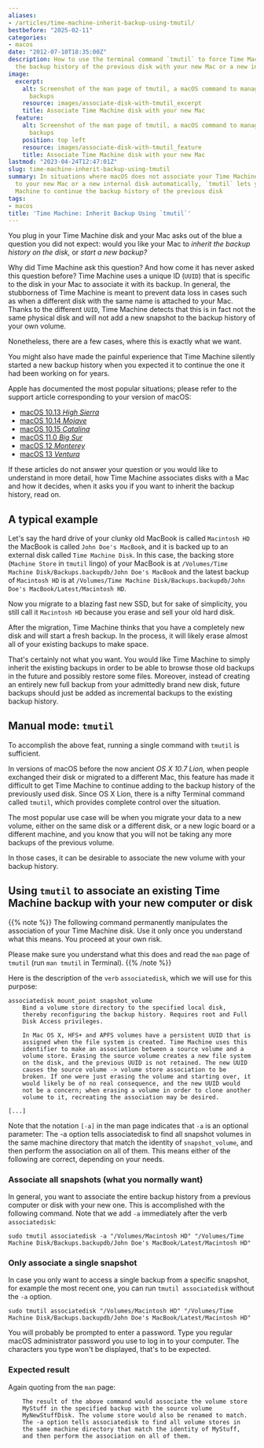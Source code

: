 ```yaml
---
aliases:
- /articles/time-machine-inherit-backup-using-tmutil/
bestbefore: "2025-02-11"
categories:
- macos
date: "2012-07-10T18:35:00Z"
description: How to use the terminal command `tmutil` to force Time Machine to continue
  the backup history of the previous disk with your new Mac or a new internal disk
image:
  excerpt:
    alt: Screenshot of the man page of tmutil, a macOS command to manage Time Machine
      backups
    resource: images/associate-disk-with-tmutil_excerpt
    title: Associate Time Machine disk with your new Mac
  feature:
    alt: Screenshot of the man page of tmutil, a macOS command to manage Time Machine
      backups
    position: top left
    resource: images/associate-disk-with-tmutil_feature
    title: Associate Time Machine disk with your new Mac
lastmod: "2023-04-24T12:47:01Z"
slug: time-machine-inherit-backup-using-tmutil
summary: In situations where macOS does not associate your Time Machine backup disk
  to your new Mac or a new internal disk automatically, `tmutil` lets you force Time
  Machine to continue the backup history of the previous disk
tags:
- macos
title: 'Time Machine: Inherit Backup Using `tmutil`'
---
```


You plug in your Time Machine disk and your Mac asks out of the blue a question you did not expect: would you like your Mac to *inherit the backup history on the disk,* or *start a new backup?* 

 Why did Time Machine ask this question? And how come it has never asked this question before? Time Machine uses a unique ID (`UUID`) that is specific to the disk in your Mac to associate it with its backup. In general, the stubborness of Time Machine is meant to prevent data loss in cases such as when a different disk with the same name is attached to your Mac. Thanks to the different `UUID`, Time Machine detects that this is in fact not the same physical disk and will not add a new snapshot to the backup history of your own volume.

Nonetheless, there are a few cases, where this is exactly what we want.

You might also have made the painful experience that Time Machine silently started a new backup history when you expected it to continue the one it had been working on for years.

Apple has documented the most popular situations; please refer to the support article corresponding to your version of macOS:

* [macOS 10.13 *High Sierra*](https://support.apple.com/guide/mac-help/a-mac-inherit-backup-history-mh35732/10.13/mac/10.13)
* [macOS 10.14 *Mojave*](https://support.apple.com/guide/mac-help/if-your-new-mac-inherits-your-backup-history-mh35732/10.14/mac/10.14)
* [macOS 10.15 *Catalina*](https://support.apple.com/guide/mac-help/if-your-new-mac-inherits-your-backup-history-mh35732/10.15/mac/10.15)
* [macOS 11.0 *Big Sur*](https://support.apple.com/guide/mac-help/if-your-new-mac-inherits-your-backup-history-mh35732/11.0/mac/11.0)
* [macOS 12 *Monterey*](https://support.apple.com/guide/mac-help/if-your-new-mac-inherits-your-backup-history-mh35732/12.0/mac/12.0)
* [macOS 13 *Ventura*](https://support.apple.com/guide/mac-help/if-your-new-mac-inherits-your-backup-history-mh35732/13.0/mac/13.0)

If these articles do not answer your question or you would like to understand in more detail, how Time Machine associates disks with a Mac and how it decides, when it asks you if you want to inherit the backup history, read on.

## A typical example

Let's say the hard drive of your clunky old MacBook is called `Macintosh HD` the MacBook is called `John Doe's MacBook`, and it is backed up to an external disk called `Time Machine Disk`. In this case, the backing store (`Machine Store` in `tmutil`  lingo) of your MacBook is at `/Volumes/Time Machine Disk/Backups.backupdb/John Doe's MacBook` and the latest backup of `Macintosh HD` is at `/Volumes/Time Machine Disk/Backups.backupdb/John Doe's MacBook/Latest/Macintosh HD`. 

Now you migrate to a blazing fast new SSD, but for sake of simplicity, you still call it `Macintosh HD` because you erase and sell your old hard disk.

After the migration, Time Machine thinks that you have a completely new disk and will start a fresh backup. In the process, it will likely erase almost all of your existing backups to make space.

That's certainly not what you want. You would like Time Machine to simply inherit the existing backups in order to be able to browse those old backups in the future and possibly restore some files. Moreover, instead of creating an entirely new full backup from your admittedly brand new disk, future backups should just be added as incremental backups to the existing backup history.

 ## Manual mode: `tmutil`

To accomplish the above feat, running a single command with `tmutil` is sufficient.

In versions of macOS before the now ancient *OS X 10.7 Lion,* when people exchanged their disk or migrated to a different Mac, this feature has made it difficult to get Time Machine to continue adding to the backup history of the previously used disk. Since OS X Lion, there is a nifty Terminal command called `tmutil`, which provides complete control over the situation.

The most popular use case will be when you migrate your data to a new volume, either on the same disk or a different disk, or a new logic board or a different machine, and you know that you will not be taking any more backups of the previous volume.

In those cases, it can be desirable to associate the new volume with your backup history.

## Using `tmutil` to associate an existing Time Machine backup with your new computer or disk

{{% note  %}}
The following command permanently manipulates the association of your Time Machine disk. Use it only once you understand what this means. You proceed at your own risk.

Please make sure you understand what this does and read the `man` page of `tmutil` (run `man tmutil` in Terminal).
{{% /note %}}

Here is the description of the `verb` `associatedisk`, which we will use for this purpose:

``` plain
associatedisk mount_point snapshot_volume
    Bind a volume store directory to the specified local disk,
    thereby reconfiguring the backup history. Requires root and Full
    Disk Access privileges.

    In Mac OS X, HFS+ and APFS volumes have a persistent UUID that is
    assigned when the file system is created. Time Machine uses this
    identifier to make an association between a source volume and a
    volume store. Erasing the source volume creates a new file system
    on the disk, and the previous UUID is not retained. The new UUID
    causes the source volume -> volume store association to be
    broken. If one were just erasing the volume and starting over, it
    would likely be of no real consequence, and the new UUID would
    not be a concern; when erasing a volume in order to clone another
    volume to it, recreating the association may be desired.

[...]
```

Note that the notation `[-a]` in the man page indicates that `-a` is an optional parameter: The -a option tells associatedisk to find all snapshot volumes in the same machine directory that match the identity of `snapshot_volume`, and then perform the association on all of them. This means either of the following are correct, depending on your needs.

### Associate all snapshots (what you normally want)

In general, you want to associate the entire backup history from a previous computer or disk with your new one. This is accomplished with the following command. Note that we add `-a` immediately after the verb `associatedisk`:

``` plain
sudo tmutil associatedisk -a "/Volumes/Macintosh HD" "/Volumes/Time Machine Disk/Backups.backupdb/John Doe's MacBook/Latest/Macintosh HD"
```

### Only associate a single snapshot

In case you only want to access a single backup from a specific snapshot, for example the most recent one, you can run `tmutil associatedisk` without the `-a` option.

``` plain
sudo tmutil associatedisk "/Volumes/Macintosh HD" "/Volumes/Time Machine Disk/Backups.backupdb/John Doe's MacBook/Latest/Macintosh HD"
```

You will probably be prompted to enter a password. Type you regular macOS administrator password you use to log in to your computer. The characters you type won't be displayed, that's to be expected.

### Expected result

Again quoting from the `man` page:

``` plain
    The result of the above command would associate the volume store
    MyStuff in the specified backup with the source volume
    MyNewStuffDisk. The volume store would also be renamed to match.
    The -a option tells associatedisk to find all volume stores in
    the same machine directory that match the identity of MyStuff,
    and then perform the association on all of them.
```
